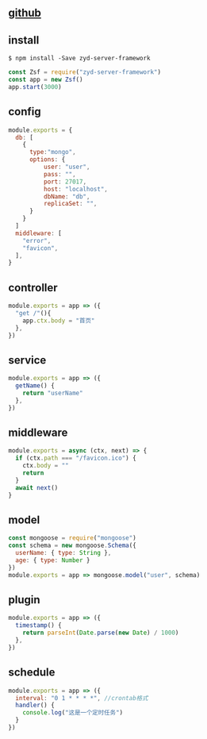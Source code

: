 ## [github](https://github.com/hfzhae/zyd-server-framework)

## install
```
$ npm install -Save zyd-server-framework
```

```js
const Zsf = require("zyd-server-framework")
const app = new Zsf()
app.start(3000)
```

## config
```js
module.exports = {
  db: [
    {
      type:"mongo",
      options: {
          user: "user",
          pass: "",
          port: 27017,
          host: "localhost",
          dbName: "db",
          replicaSet: "",
      }
    }
  ]
  middleware: [
    "error",
    "favicon",
  ],
}
```

## controller
```js
module.exports = app => ({
  "get /"(){
    app.ctx.body = "首页"
  },
})
```
## service
```js
module.exports = app => ({
  getName() {
    return "userName"
  },
})
```

## middleware
```js
module.exports = async (ctx, next) => {
  if (ctx.path === "/favicon.ico") {
    ctx.body = ""
    return
  }
  await next()
}
```

## model

```js
const mongoose = require("mongoose")
const schema = new mongoose.Schema({
  userName: { type: String },
  age: { type: Number }
})
module.exports = app => mongoose.model("user", schema)
```

## plugin
```js
module.exports = app => ({
  timestamp() {
    return parseInt(Date.parse(new Date) / 1000)
  },
})
```

## schedule
```js
module.exports = app => ({
  interval: "0 1 * * * *", //crontab格式
  handler() {
    console.log("这是一个定时任务")
  }
})
```